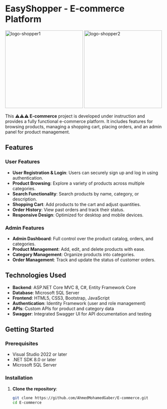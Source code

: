# EasyShopper - E-commerce Platform

<p>
  <img src="https://github.com/user-attachments/assets/b8b82e7b-f09d-49e5-b576-73a0e9995db9" alt="logo-shopper1" width="250"/>
  <img src="https://github.com/user-attachments/assets/b171ea81-4fb1-4f7e-9e60-c95e7bde8a6a" alt="logo-shopper2" width="250"/>
</p>


This **⚠️⚠️⚠️ E-commerce** project is developed under instruction and provides a fully functional e-commerce platform. It includes features for browsing products, managing a shopping cart, placing orders, and an admin panel for product management.

## Features

### User Features
- **User Registration & Login**: Users can securely sign up and log in using authentication.
- **Product Browsing**: Explore a variety of products across multiple categories.
- **Search Functionality**: Search products by name, category, or description.
- **Shopping Cart**: Add products to the cart and adjust quantities.
- **Order History**: View past orders and track their status.
- **Responsive Design**: Optimized for desktop and mobile devices.

### Admin Features
- **Admin Dashboard**: Full control over the product catalog, orders, and categories.
- **Product Management**: Add, edit, and delete products with ease.
- **Category Management**: Organize products into categories.
- **Order Management**: Track and update the status of customer orders.

## Technologies Used
- **Backend**: ASP.NET Core MVC 8, C#, Entity Framework Core
- **Database**: Microsoft SQL Server
- **Frontend**: HTML5, CSS3, Bootstrap, JavaScript
- **Authentication**: Identity Framework (user and role management)
- **APIs**: Custom APIs for product and category data
- **Swagger**: Integrated Swagger UI for API documentation and testing

## Getting Started

### Prerequisites
- Visual Studio 2022 or later
- .NET SDK 8.0 or later
- Microsoft SQL Server

### Installation

1. **Clone the repository**:
   ```bash
   git clone https://github.com/AhmedMohamedGaber/E-commerce.git
   cd E-commerce
